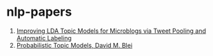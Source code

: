 # nlp-papers
1. [Improving LDA Topic Models for Microblogs
via Tweet Pooling and Automatic Labeling](https://ssanner.github.io/papers/anu/sigir13.pdf)
2. [Probabilistic Topic Models, David M. Blei](http://www.cs.columbia.edu/~blei/papers/Blei2012.pdf)
